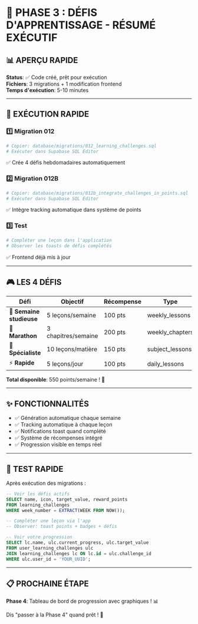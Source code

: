 # 🎯 PHASE 3 : DÉFIS D'APPRENTISSAGE - RÉSUMÉ EXÉCUTIF

## 📊 APERÇU RAPIDE

**Status**: ✅ Code créé, prêt pour exécution  
**Fichiers**: 3 migrations + 1 modification frontend  
**Temps d'exécution**: 5-10 minutes  

---

## 🚀 EXÉCUTION RAPIDE

### 1️⃣ Migration 012
```bash
# Copier: database/migrations/012_learning_challenges.sql
# Exécuter dans Supabase SQL Editor
```
✅ Crée 4 défis hebdomadaires automatiquement

### 2️⃣ Migration 012B
```bash
# Copier: database/migrations/012b_integrate_challenges_in_points.sql
# Exécuter dans Supabase SQL Editor
```
✅ Intègre tracking automatique dans système de points

### 3️⃣ Test
```bash
# Compléter une leçon dans l'application
# Observer les toasts de défis complétés
```
✅ Frontend déjà mis à jour

---

## 🎮 LES 4 DÉFIS

| Défi | Objectif | Récompense | Type |
|------|----------|------------|------|
| 📖 **Semaine studieuse** | 5 leçons/semaine | 100 pts | weekly_lessons |
| 🎯 **Marathon** | 3 chapitres/semaine | 200 pts | weekly_chapters |
| 🔬 **Spécialiste** | 10 leçons/matière | 150 pts | subject_lessons |
| ⚡ **Rapide** | 5 leçons/jour | 100 pts | daily_lessons |

**Total disponible**: 550 points/semaine ! 🚀

---

## ✨ FONCTIONNALITÉS

- ✅ Génération automatique chaque semaine
- ✅ Tracking automatique à chaque leçon
- ✅ Notifications toast quand complété
- ✅ Système de récompenses intégré
- ✅ Progression visible en temps réel

---

## 🧪 TEST RAPIDE

Après exécution des migrations :

```sql
-- Voir les défis actifs
SELECT name, icon, target_value, reward_points 
FROM learning_challenges 
WHERE week_number = EXTRACT(WEEK FROM NOW());

-- Compléter une leçon via l'app
-- Observer: toast points + badges + défis

-- Voir votre progression
SELECT lc.name, ulc.current_progress, ulc.target_value
FROM user_learning_challenges ulc
JOIN learning_challenges lc ON lc.id = ulc.challenge_id
WHERE ulc.user_id = 'YOUR_UUID';
```

---

## 📋 PROCHAINE ÉTAPE

**Phase 4**: Tableau de bord de progression avec graphiques ! 📊

Dis "passer à la Phase 4" quand prêt ! 🚀
